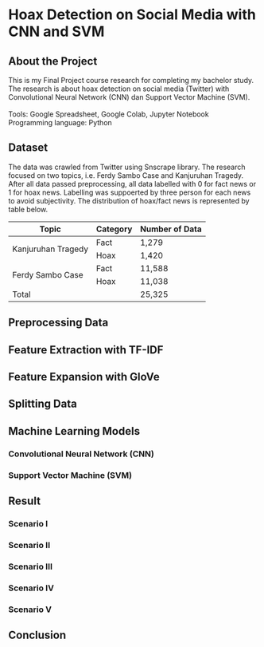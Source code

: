 # Hoax Detection on Social Media with CNN and SVM

## About the Project
This is my Final Project course research for completing my bachelor study. The research is about hoax detection on social media (Twitter) with Convolutional Neural Network (CNN) dan Support Vector Machine (SVM). </br></br>
Tools: Google Spreadsheet, Google Colab, Jupyter Notebook </br>
Programming language: Python

## Dataset
The data was crawled from Twitter using Snscrape library. The research focused on two topics, i.e. Ferdy Sambo Case and Kanjuruhan Tragedy. After all data passed preprocessing, all data labelled with 0 for fact news or 1 for hoax news. Labelling was suppoerted by three person for each news to avoid subjectivity. The distribution of hoax/fact news is represented by table below.

<table>
    <thead>
        <tr>
            <th>Topic</th>
            <th>Category</th>
            <th>Number of Data</th>
        </tr>
    </thead>
    <tbody>
        <tr>
            <td rowspan=2>Kanjuruhan Tragedy</td>
            <td>Fact</td>
            <td>1,279</td>
        </tr>
        <tr>
            <td>Hoax</td>
            <td>1,420</td>
        </tr>
        <tr>
            <td rowspan=2>Ferdy Sambo Case</td>
            <td>Fact</td>
            <td>11,588</td>
        </tr>
        <tr>
            <td>Hoax</td>
            <td>11,038</td>
        </tr>
        <tr>
            <td colspan=2>Total</td>
            <td>25,325</td>
        </tr>
    </tbody>
</table>

## Preprocessing Data


## Feature Extraction with TF-IDF


## Feature Expansion with GloVe


## Splitting Data


## Machine Learning Models

### Convolutional Neural Network (CNN)

### Support Vector Machine (SVM)


## Result

### Scenario I

### Scenario II

### Scenario III

### Scenario IV

### Scenario V


## Conclusion

